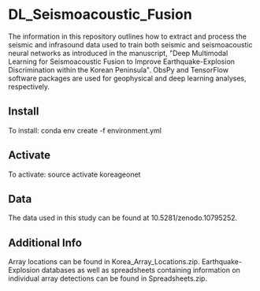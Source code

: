 # DL_Seismoacoustic_Fusion
The information in this repository outlines how to extract and process the seismic and infrasound data used to train both seismic and seismoacoustic neural networks as introduced in the manuscript, "Deep Multimodal Learning for Seismoacoustic Fusion to Improve Earthquake-Explosion Discrimination within the Korean Peninsula". ObsPy and TensorFlow software packages are used for geophysical and deep learning analyses, respectively.  
## Install
To install:
conda env create -f environment.yml
## Activate
To activate:
source activate koreageonet
## Data
The data used in this study can be found at 10.5281/zenodo.10795252.
## Additional Info
Array locations can be found in Korea_Array_Locations.zip. Earthquake-Explosion databases as well as spreadsheets containing information on individual array detections can be found in Spreadsheets.zip.
